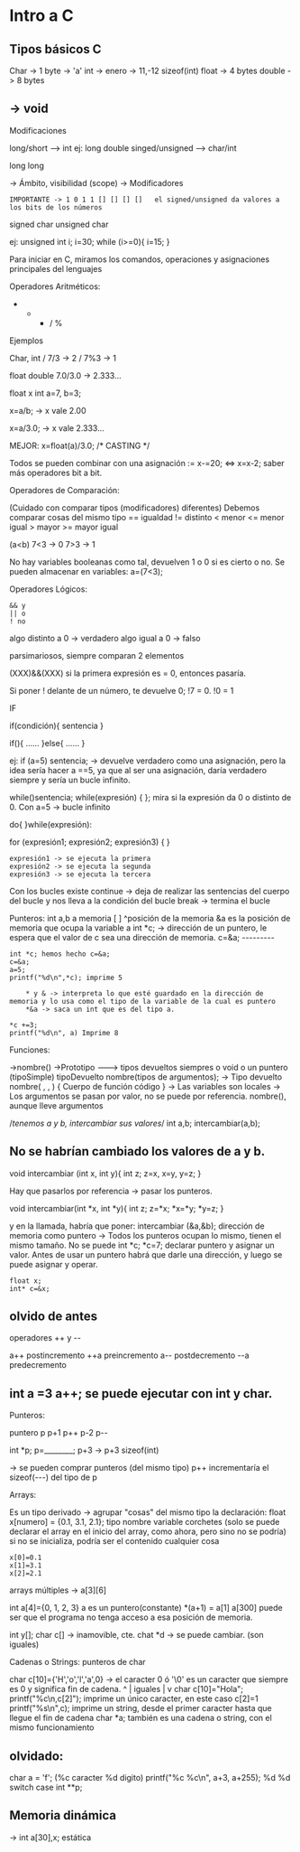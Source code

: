 # Intro a C

Tipos básicos C
----------------

Char -> 1 byte -> 'a'
int -> enero -> 11,-12	sizeof(int)
float -> 4 bytes
double -> 8 bytes

-> void
----------------

Modificaciones

long/short --> int
ej: long double
singed/unsigned --> char/int

long long

-> Ámbito, visibilidad (scope)
-> Modificadores

	IMPORTANTE -> 1 0 1 1 [] [] [] []	el signed/unsigned da valores a los bits de los números

signed char
unsigned char

ej:
unsigned int i;
	i=30;
	while (i>=0){
		i=15;
	}


Para iniciar en C, miramos los comandos, operaciones y asignaciones principales del lenguajes

Operadores Aritméticos:

+ - * / %

Ejemplos

Char, int   /   7/3 -> 2
	    /   7%3 -> 1

float double	7.0/3.0 -> 2.333...

float x
int a=7, b=3;

x=a/b; -> x vale 2.00

x=a/3.0; -> x vale 2.333...

MEJOR:  x=float(a)/3.0; /* CASTING */

Todos se pueden combinar con una asignación :=
x-=20; <=> x=x-2;
saber más operadores bit a bit.

Operadores de Comparación:

(Cuidado con comparar tipos (modificadores) diferentes)
Debemos comparar cosas del mismo tipo
	== igualdad
	!= distinto
	< menor
	<= menor igual
	> mayor
	>= mayor igual

(a<b)
7<3 -> 0
7>3 -> 1

No hay variables booleanas como tal, devuelven 1 o 0 si es cierto o no.
Se pueden almacenar en variables: a=(7<3);

Operadores Lógicos:

	&& y
	|| o
	! no

algo distinto a 0 -> verdadero
algo igual a 0 -> falso

parsimariosos, siempre comparan 2 elementos

(XXX)&&(XXX) si la primera expresión es = 0, entonces pasaría.

Si poner ! delante de un número, te devuelve 0;
!7 = 0.  !0 = 1

IF

if(condición){
	sentencia
}

if(){
	......
}else{
	......
}

ej: if (a=5) sentencia; -> devuelve verdadero como una asignación, pero la idea sería hacer a ==5, ya que al ser una asignación, daría verdadero siempre y sería un bucle infinito.

while()sentencia;
while(expresión)
	{	};
	mira si la expresión da 0 o distinto de 0.
	Con a=5 -> bucle infinito
	
do{	}while(expresión):

for (expresión1; expresión2; expresión3)
	{	}
	
	expresión1 -> se ejecuta la primera
	expresión2 -> se ejecuta la segunda
	expresión3 -> se ejecuta la tercera

Con los bucles existe
	continue -> deja de realizar las sentencias del cuerpo del bucle y nos lleva a la condición del bucle
	break -> termina el bucle
	
Punteros:
	int a,b 	a memoria
			[	]
			^posición de la memoria
			&a es la posición de memoria que ocupa la variable a
	int *c; -> dirección de un puntero, le espera que el valor de c sea una dirección de memoria.
		c=&a;
	---------
	
	int *c;	hemos hecho c=&a;
	c=&a;
	a=5;
	printf("%d\n",*c); imprime 5
		
		* y & -> interpreta lo que esté guardado en la dirección de memoria y lo usa como el tipo de la variable de la cual es puntero
		*&a -> saca un int que es del tipo a.
		
	*c +=3;
	printf("%d\n", a) Imprime 8
	
Funciones:

->nombre()
->Prototipo
	---> tipos devueltos siempres o void o un puntero (tipoSimple)
	tipoDevuelto nombre(tipos de argumentos);
-> Tipo devuelto nombre(	,	,	)
	{
		Cuerpo de función código
	}
-> Las variables son locales
-> Los argumentos se pasan por valor, no se puede por referencia.
	nombre(), aunque lleve argumentos

/*tenemos a y b, intercambiar sus valores*/
int a,b;
intercambiar(a,b);

No se habrían cambiado los valores de a y b.
--------------------------------------------

void intercambiar (int x, int y){
	int z;
	z=x, x=y, y=z;
}

Hay que pasarlos por referencia -> pasar los punteros.

void intercambiar(int *x, int *y){
	int z;
	z=*x; *x=*y; *y=z;
}

y en la llamada, habría que poner:
	intercambiar (&a,&b);
			dirección de memoria como puntero
-> Todos los punteros ocupan lo mismo, tienen el mismo tamaño.
No se puede int *c; *c=7;
	declarar puntero y asignar un valor. Antes de usar un puntero habrá que darle una dirección, y luego se puede asignar y operar.
	
	float x;
	int* c=&x;

olvido de antes
---------------

operadores ++ y --

a++ postincremento
++a preincremento
a-- postdecremento
--a predecremento

int a =3
    a++;
se puede ejecutar con int y char.
---------------

Punteros:

puntero p
p+1	p++
p-2	p--

int *p; p=________;
p+3 -> p+3 sizeof(int)

-> se pueden comprar punteros (del mismo tipo)
	p++ incrementaría el sizeof(---) del tipo de p

Arrays:

Es un tipo derivado
-> agrupar "cosas" del mismo tipo
la declaración:
	float x[numero] = {0.1, 3.1, 2.1};
	tipo  nombre variable  corchetes
	(solo se puede declarar el array en el inicio del array, como ahora, pero sino no se podría)
si no se inicializa, podría ser el contenido cualquier cosa

	x[0]=0.1
	x[1]=3.1
	x[2]=2.1

arrays múltiples -> a[3][6]

int a[4]={0, 1, 2, 3}
a es un puntero(constante)
	*(a+1) = a[1]
a[300]	puede ser que el programa no tenga acceso a esa posición de memoria.

int y[];
char c[] -> inamovible, cte.
chat *d -> se puede cambiar.	(son iguales)

Cadenas o Strings: punteros de char

char c[10]={'H','o','l','a',0} -> el caracter 0 ó '\0' es un caracter que siempre es 0 y significa fin de cadena.
^
|	iguales
|
v
char c[10]="Hola";
printf("%c\n,c[2]");
	imprime un único caracter, en este caso c[2]=1
printf("%s\n",c);
	imprime un string, desde el primer caracter hasta que llegue el fin de cadena
char *a; también es una cadena o string, con el mismo funcionamiento

olvidado:
---------
char a = 'f';	(%c caracter %d digito)
	printf("%c %c\n", a+3, a+255);
		%d %d 
switch case
int **p;


Memoria dinámica
-----------------

->	int a[30],x; estática
